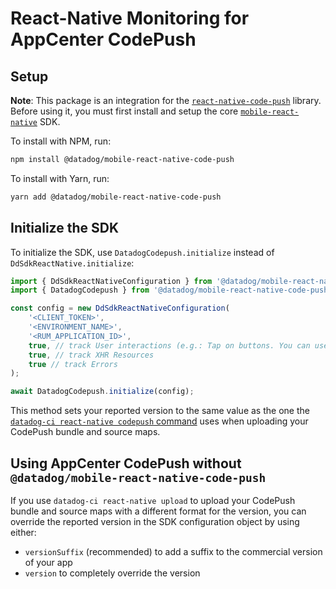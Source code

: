 # React-Native Monitoring for AppCenter CodePush

## Setup

**Note**: This package is an integration for the [`react-native-code-push`][1] library. Before using it, you must first install and setup the core [`mobile-react-native`][2] SDK.

To install with NPM, run:

```sh
npm install @datadog/mobile-react-native-code-push
```

To install with Yarn, run:

```sh
yarn add @datadog/mobile-react-native-code-push
```

## Initialize the SDK

To initialize the SDK, use `DatadogCodepush.initialize` instead of `DdSdkReactNative.initialize`:

```js
import { DdSdkReactNativeConfiguration } from '@datadog/mobile-react-native';
import { DatadogCodepush } from '@datadog/mobile-react-native-code-push';

const config = new DdSdkReactNativeConfiguration(
    '<CLIENT_TOKEN>',
    '<ENVIRONMENT_NAME>',
    '<RUM_APPLICATION_ID>',
    true, // track User interactions (e.g.: Tap on buttons. You can use 'accessibilityLabel' element property to give tap action the name, otherwise element type will be reported)
    true, // track XHR Resources
    true // track Errors
);

await DatadogCodepush.initialize(config);
```

This method sets your reported version to the same value as the one the [`datadog-ci react-native codepush` command][3] uses when uploading your CodePush bundle and source maps.

## Using AppCenter CodePush without `@datadog/mobile-react-native-code-push`

If you use `datadog-ci react-native upload` to upload your CodePush bundle and source maps with a different format for the version, you can override the reported version in the SDK configuration object by using either:

-   `versionSuffix` (recommended) to add a suffix to the commercial version of your app
-   `version` to completely override the version

[1]: https://github.com/microsoft/react-native-code-push
[2]: https://github.com/DataDog/dd-sdk-reactnative/tree/main/packages/core
[3]: https://github.com/DataDog/datadog-ci/tree/master/src/commands/react-native#codepush
